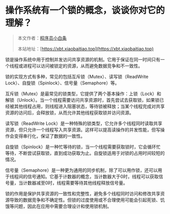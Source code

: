 # 操作系统有一个锁的概念，谈谈你对它的理解？

> 本文作者：[程序员小白条](https://github.com/luoye6)
>
> 本站地址：[https://xbt.xiaobaitiao.top](https://xbt.xiaobaitiao.top)

锁是操作系统中用于控制并发访问共享资源的机制。它用于保证在同一时间只有一个线程或进程可以访问被锁定的资源，从而避免数据竞争和不一致性。

锁的实现方式有多种，常见的包括互斥锁（Mutex）、读写锁（ReadWrite Lock）、自旋锁（Spinlock）、信号量（Semaphore）等。

互斥锁（Mutex）是最常见的锁类型，它提供了两个基本操作：上锁（Lock）和解锁（Unlock）。当一个线程需要访问共享资源时，首先尝试去获取锁，如果锁已经被其他线程占用，则线程进入阻塞状态，等待锁被释放；当某个线程完成对共享资源的访问后，会释放锁，从而允许其他线程获取锁并访问资源。

读写锁（ReadWrite Lock）是一种特殊的锁类型，它允许多个线程同时读取共享资源，但只允许一个线程写入共享资源。这样可以提高读操作的并发性能，但写操作会变得串行化，保证了数据的一致性。

自旋锁（Spinlock）是一种忙等待的锁，当一个线程需要获取锁时，它会循环忙等待，不断尝试获取锁，直到成功获取为止。自旋锁适用于对锁的占用时间较短的情况。

信号量（Semaphore）是一种更为通用的同步机制，除了可以用作锁，还可以用于线程间的信号通知。它基于计数器的概念，当计数器大于0时，线程可以获取信号量，当计数器减至0时，线程需要等待其他线程释放信号量。

锁的作用是保护共享资源的一致性和完整性，避免多个线程同时访问和修改共享资源导致的数据竞争和不确定性。但锁的过度使用或不合理使用可能会引起死锁、饥饿等问题，因此在应用中需要合理设计和使用锁机制。